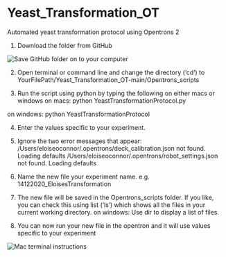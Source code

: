 # Yeast_Transformation_OT
Automated yeast transformation protocol using Opentrons 2

1. Download the folder from GitHub

![Save GitHub folder on to your computer](https://i.postimg.cc/dVc0f2L2/Picture1.png)

2. Open terminal or command line and change the directory (‘cd’) to 
  YourFilePath/Yeast_Transformation_OT-main/Opentrons_scripts

3. Run the script using python by typing the following on either macs or windows
  on macs:
   python YeastTransformationProtocol.py

  on windows:
   python YeastTransformationProtocol
      
4. Enter the values specific to your experiment.

5. Ignore the two error messages that appear:
/Users/eloiseoconnor/.opentrons/deck_calibration.json not found. Loading defaults
/Users/eloiseoconnor/.opentrons/robot_settings.json not found. Loading defaults

6. Name the new file your experiment name. e.g. 14122020_EloisesTransformation

7. The new file will be saved in the Opentrons_scripts folder. If you like, you can check this using list (‘ls’) which shows all the files in your current working directory.
  on windows:
  Use dir to display a list of files.

8. You can now run your new file in the opentron and it will use values specific to your experiment 

![Mac terminal instructions](https://i.postimg.cc/wvNqF3gf/Picture2.png)
